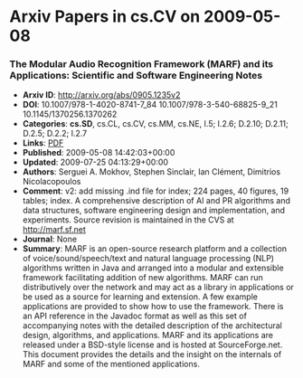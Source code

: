 # Arxiv Papers in cs.CV on 2009-05-08
### The Modular Audio Recognition Framework (MARF) and its Applications: Scientific and Software Engineering Notes
- **Arxiv ID**: http://arxiv.org/abs/0905.1235v2
- **DOI**: 10.1007/978-1-4020-8741-7_84 10.1007/978-3-540-68825-9_21
  10.1145/1370256.1370262
- **Categories**: **cs.SD**, cs.CL, cs.CV, cs.MM, cs.NE, I.5; I.2.6; D.2.10; D.2.11; D.2.5; D.2.2; I.2.7
- **Links**: [PDF](http://arxiv.org/pdf/0905.1235v2)
- **Published**: 2009-05-08 14:42:03+00:00
- **Updated**: 2009-07-25 04:13:29+00:00
- **Authors**: Serguei A. Mokhov, Stephen Sinclair, Ian Clément, Dimitrios Nicolacopoulos
- **Comment**: v2: add missing .ind file for index; 224 pages, 40 figures, 19
  tables; index. A comprehensive description of AI and PR algorithms and data
  structures, software engineering design and implementation, and experiments.
  Source revision is maintained in the CVS at http://marf.sf.net
- **Journal**: None
- **Summary**: MARF is an open-source research platform and a collection of voice/sound/speech/text and natural language processing (NLP) algorithms written in Java and arranged into a modular and extensible framework facilitating addition of new algorithms. MARF can run distributively over the network and may act as a library in applications or be used as a source for learning and extension. A few example applications are provided to show how to use the framework. There is an API reference in the Javadoc format as well as this set of accompanying notes with the detailed description of the architectural design, algorithms, and applications. MARF and its applications are released under a BSD-style license and is hosted at SourceForge.net. This document provides the details and the insight on the internals of MARF and some of the mentioned applications.



